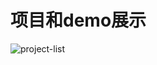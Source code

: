 # 项目和demo展示 #
![project-list](http://oukblmr36.bkt.clouddn.com/project-list.jpg?imageView2/2/w/500/interlace/1)


